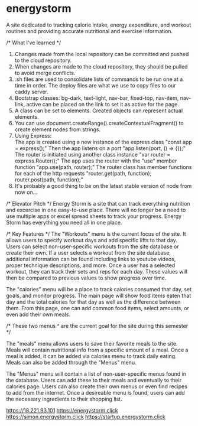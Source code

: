 # energystorm
A site dedicated to tracking calorie intake, energy expenditure, and workout routines and providing accurate nutritional and exercise information.

/* What I've learned */
1. Changes made from the local repository can be committed and pushed to the cloud repository. 
2. When changes are made to the cloud repository, they should be pulled to avoid merge conflicts.
3. .sh files are used to consolidate lists of commands to be run one at a time in order. The deploy files are what we use to copy files to our caddy server.
4. Bootstrap classes: bg-dark, text-light, nav-bar, fixed-top, nav-item, nav-link, active can be placed on the link to set it as active for the page. 
5. A class can be set to elements. Created objects can represent actual elements. 
6. You can use document.createRange().createContextualFragment() to create element nodes from strings.
7. Using Express:   
    The app is created using a new instance of the express class "const app = express();"
    Then the app listens on a port "app.listen(port, () => {});"
    The router is initiated using another class instance "var router = express.Router();"
    The app uses the router with the "use" member function "app.use(path, router);"
    The router class has member functions for each of the http requests "router.get(path, function); router.post(path, function);"
8. It's probably a good thing to be on the latest stable version of node from now on...






/* Elevator Pitch */
Energy Storm is a site that can track everything nutrition and excercise in one easy-to-use place. There will no longer be a need to use multiple apps or excel spread sheets to track your progress. Energy Storm has everything you need all in one place. 





/* Key Features */
The "Workouts" menu is the current focus of the site. It allows users to specify workout days and add specific lifts to that day. Users can select non-user-specific workouts from the site database or create their own. If a user selects a workout from the site database, additional information can be found including links to youtube videos, proper technique descriptions, and more. Once a user has a selected workout, they can track their sets and reps for each day. These values will then be compared to previous values to show progress over time. 

The "calories" menu will be a place to track calories consumed that day, set goals, and monitor progress. The main page will show food items eaten that day and the total calories for that day as well as the difference between them. From this page, one can add common food items, select amounts, or even add their own meals. 

/* These two menus ^ are the current goal for the site during this semester */

The "meals" menu allows users to save their favorite meals to the site. Meals will contain nutritional info from a specific amount of a meal. Once a meal is added, it can be added via calories menu to track daily eating. Meals can also be added through the "Menus" menu.

The "Menus" menu will contain a list of non-user-specific menus found in the database. Users can add these to their meals and eventually to their calories page. Users can also create their own menus or even find recipes to add from the internet. Once a desireable menu is found, users can add the necessary ingredients to their shopping list. 






https://18.221.93.101
https://energystorm.click
https://simon.energystorm.click
https://startup.energystorm.click